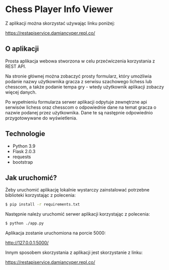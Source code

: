 # Chess Player Info Viewer



Z aplikacji można skorzystać używając linku poniżej:

https://restapiservice.damiancyper.repl.co/



## O aplikacji

Prosta aplikacja webowa stworzona w celu przećwiczenia korzystania z REST API. 

Na stronie głównej można zobaczyć prosty formularz, który umożliwia podanie nazwy użytkownika gracza z serwisu szachowego lichess lub chesscom, a także podanie tempa gry - wtedy użytkownik aplikacji zobaczy więcej danych. 

Po wypełnieniu formularza serwer aplikacji odpytuje zewnętrzne api serwisów lichess oraz chesscom o odpowiednie dane na temat gracza o nazwie podanej przez użytkownika. Dane te są następnie odpowiednio przygotowywane do wyświetlenia.



## Technologie

* Python 3.9
* Flask 2.0.3
* requests
* bootstrap



## Jak uruchomić?

Żeby uruchomić aplikację lokalnie wystarczy zainstalować potrzebne biblioteki korzystając z polecenia:

```bash
$ pip install -r requirements.txt
```

Następnie należy uruchomić serwer aplikacji korzystając z polecenia:

```bash
$ python ./app.py
```

Aplikacja zostanie uruchomiona na porcie 5000:

http://127.0.0.1:5000/

Innym sposobem skorzystania z aplikacji jest skorzystanie z linku:

https://restapiservice.damiancyper.repl.co/
